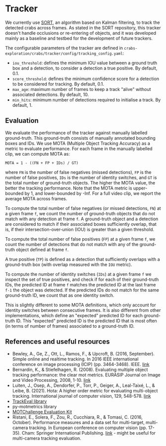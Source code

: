 # Tracker

We currently use [SORT](https://github.com/abewley/sort), an algorithm based on Kalman filtering, to track the detected crabs across frames. As stated in the SORT repository, this tracker doesn't handle occlusions or re-entering of objects, and it was developed mainly as a baseline and testbed for the development of future trackers.

The configurable parameters of the tracker are defined in `crabs-exploration/crabs/tracker/config/tracking_config.yaml`:

- `iou_threshold`: defines the minimum IOU value between a ground truth box and a detection, to consider a detection a true positive. By default, 0.1.
- `score_threshold`: defines the minimum confidence score for a detection to be considered for tracking. By default, 0.1.
- `max_age`: maximum number of frames to keep a track "alive" without associated detections. By default, 10.
- `min_hits`: minimum number of detections required to initialise a track. By default, 1.

## Evaluation

We evaluate the performance of the tracker against manually labelled ground-truth. This ground-truth consists of manually annotated bounding boxes and IDs. We use MOTA (Multiple Object Tracking Accuracy) as a metric to evaluate performance. For each frame in the manually labelled clip, we can compute MOTA as:

```
MOTA = 1 - ((FN + FP + IDs) / GT)
```

where `FN` is the number of false negatives (missed detections), `FP` is the number of false positives, `IDs` is the number of identity switches, and `GT` is the total number of ground-truth objects. The higher the MOTA value, the better the tracking performance. Note that the MOTA metric is upper-bounded by 1, and lower-bounded by -Inf. For a full video clip, we report the average MOTA across frames.

To compute the total number of false negatives (or missed detections, `FN`) at a given frame `f`, we count the number of ground-truth objects that do not match with any detection at frame `f`. A ground-truth object and a detection are considered to match if their associated boxes sufficiently overlap, that is, if their intersection-over-union (IOU) is greater than a given threshold.

To compute the total number of false positives (`FP`) at a given frame `f`, we count the number of detections that do not match with any of the ground-truth object defined at frame `f`.

A true positive (`TP`) is defined as a detection that sufficiently overlaps with a ground-truth box (with overlap measured with the `IOU` metric). 

To compute the number of identity switches (`IDs`) at a given frame `f` we inspect the set of true positives, and check if for each of their ground-truth IDs, the predicted ID at frame `f` matches the predicted ID at the last frame `f-1` the object was detected. If the predicted IDs do not match for the same ground-truth ID, we count that as one identity switch.

This is slightly different to some MOTA definitions, which only account for identity switches between consecutive frames. It is also different from other implementations, which define an "expected" predicted ID for each ground-truth ID. This "expected" predicted ID is the predicted ID that is most often (in terms of number of frames) associated to a ground-truth ID.

## References and useful resources

- Bewley, A., Ge, Z., Ott, L., Ramos, F., & Upcroft, B. (2016, September). Simple online and realtime tracking. In 2016 IEEE international conference on image processing (ICIP) (pp. 3464-3468). IEEE. [link](https://arxiv.org/abs/1602.00763)
- Bernardin, K., & Stiefelhagen, R. (2008). Evaluating multiple object tracking performance: the clear mot metrics. EURASIP Journal on Image and Video Processing, 2008, 1-10. [link](https://link.springer.com/article/10.1155/2008/246309)
- Luiten, J., Osep, A., Dendorfer, P., Torr, P., Geiger, A., Leal-Taixé, L., & Leibe, B. (2021). Hota: A higher order metric for evaluating multi-object tracking. International journal of computer vision, 129, 548-578. [link](https://link.springer.com/article/10.1007/s11263-020-01375-2)
- [TrackEval library](https://github.com/JonathonLuiten/TrackEval)
- py-motmetrics library
- [MOTChallenge Evaluation Kit](https://github.com/dendorferpatrick/MOTChallengeEvalKit)
- Ristani, E., Solera, F., Zou, R., Cucchiara, R., & Tomasi, C. (2016, October). Performance measures and a data set for multi-target, multi-camera tracking. In European conference on computer vision (pp. 17-35). Cham: Springer International Publishing. [link](https://arxiv.org/abs/1609.01775) - might be useful for multi-camera tracking evaluation.
